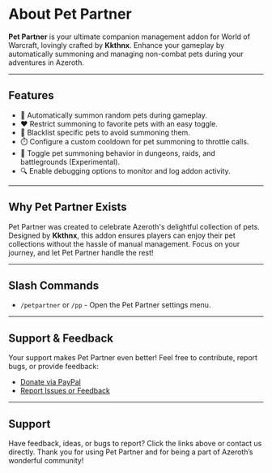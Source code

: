 # About Pet Partner

**Pet Partner** is your ultimate companion management addon for World of Warcraft, lovingly crafted by **Kkthnx**. Enhance your gameplay by automatically summoning and managing non-combat pets during your adventures in Azeroth.

---

## Features
- 🐾 Automatically summon random pets during gameplay.
- ❤️ Restrict summoning to favorite pets with an easy toggle.
- 🚫 Blacklist specific pets to avoid summoning them.
- ⏱️ Configure a custom cooldown for pet summoning to throttle calls.
- 🏰 Toggle pet summoning behavior in dungeons, raids, and battlegrounds (Experimental).
- 🔍 Enable debugging options to monitor and log addon activity.

---

## Why Pet Partner Exists
Pet Partner was created to celebrate Azeroth's delightful collection of pets. Designed by **Kkthnx**, this addon ensures players can enjoy their pet collections without the hassle of manual management. Focus on your journey, and let Pet Partner handle the rest!

---

## Slash Commands
- `/petpartner` or `/pp` - Open the Pet Partner settings menu.

---

## Support & Feedback
Your support makes Pet Partner even better! Feel free to contribute, report bugs, or provide feedback:
- [Donate via PayPal](https://www.paypal.com/paypalme/kkthnxtv)
- [Report Issues or Feedback](https://github.com/Kkthnx-Wow/PetPartner)

---

## Support
Have feedback, ideas, or bugs to report? Click the links above or contact us directly. Thank you for using Pet Partner and for being a part of Azeroth’s wonderful community!
